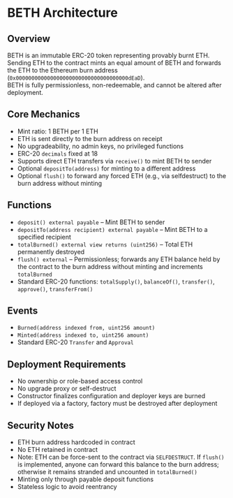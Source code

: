 # BETH Architecture

## Overview
BETH is an immutable ERC-20 token representing provably burnt ETH.  
Sending ETH to the contract mints an equal amount of BETH and forwards the ETH to the Ethereum burn address (`0x000000000000000000000000000000000000dEaD`).  
BETH is fully permissionless, non-redeemable, and cannot be altered after deployment.

## Core Mechanics
- Mint ratio: 1 BETH per 1 ETH
- ETH is sent directly to the burn address on receipt
- No upgradeability, no admin keys, no privileged functions
- ERC-20 `decimals` fixed at 18
- Supports direct ETH transfers via `receive()` to mint BETH to sender
- Optional `depositTo(address)` for minting to a different address
 - Optional `flush()` to forward any forced ETH (e.g., via selfdestruct) to the burn address without minting

## Functions
- `deposit() external payable` – Mint BETH to sender
- `depositTo(address recipient) external payable` – Mint BETH to a specified recipient
- `totalBurned() external view returns (uint256)` – Total ETH permanently destroyed
 - `flush() external` – Permissionless; forwards any ETH balance held by the contract to the burn address without minting and increments `totalBurned`
- Standard ERC-20 functions: `totalSupply()`, `balanceOf()`, `transfer()`, `approve()`, `transferFrom()`

## Events
- `Burned(address indexed from, uint256 amount)`
- `Minted(address indexed to, uint256 amount)`
- Standard ERC-20 `Transfer` and `Approval`

## Deployment Requirements
- No ownership or role-based access control
- No upgrade proxy or self-destruct
- Constructor finalizes configuration and deployer keys are burned
- If deployed via a factory, factory must be destroyed after deployment

## Security Notes
- ETH burn address hardcoded in contract
- No ETH retained in contract
 - Note: ETH can be force-sent to the contract via `SELFDESTRUCT`. If `flush()` is implemented, anyone can forward this balance to the burn address; otherwise it remains stranded and uncounted in `totalBurned()`
- Minting only through payable deposit functions
- Stateless logic to avoid reentrancy
